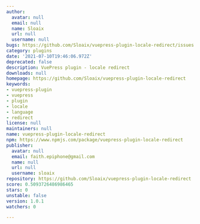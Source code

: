 ```yaml
---
author:
  avatar: null
  email: null
  name: Sloaix
  url: null
  username: null
bugs: https://github.com/Sloaix/vuepress-plugin-locale-redirect/issues
category: plugins
date: '2021-07-10T19:46:06.972Z'
deprecated: false
description: VuePress plugin - locale redirect
downloads: null
homepage: https://github.com/Sloaix/vuepress-plugin-locale-redirect
keywords:
- vuepress-plugin
- vuepress
- plugin
- locale
- language
- redirect
license: null
maintainers: null
name: vuepress-plugin-locale-redirect
npm: https://www.npmjs.com/package/vuepress-plugin-locale-redirect
publisher:
  avatar: null
  email: faith.epiphone@gmail.com
  name: null
  url: null
  username: sloaix
repository: https://github.com/Sloaix/vuepress-plugin-locale-redirect
score: 0.5093726486986465
stars: 0
unstable: false
version: 1.0.1
watchers: 0

---
```


